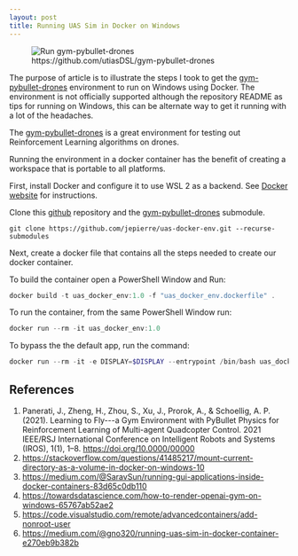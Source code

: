 ```yaml
---
layout: post
title: Running UAS Sim in Docker on Windows
---
```


<figure>
  <img src="{{site.url}}/assets/images/uas_output.png" alt="Run gym-pybullet-drones"/>
  <figcaption>https://github.com/utiasDSL/gym-pybullet-drones</figcaption>
</figure>

The purpose of article is to illustrate the steps I took to get the [gym-pybullet-drones](https://github.com/utiasDSL/gym-pybullet-drones) environment to run on Windows using Docker. The environment is not officially supported although the repository README as tips for running on Windows, this can be alternate way to get it running with a lot of the headaches.  

The [gym-pybullet-drones](https://github.com/utiasDSL/gym-pybullet-drones) is a great environment for testing out Reinforcement Learning algorithms on drones.

Running the environment in a docker container has the benefit of creating a workspace that is portable to all platforms.  

First, install Docker and configure it to use WSL 2 as a backend.  See [Docker website](https://docs.docker.com/desktop/windows/install/) for instructions.

Clone this [github](https://github.com/jepierre/uas-docker-env.git) repository and the [gym-pybullet-drones](https://github.com/utiasDSL/gym-pybullet-drones) submodule.

```
git clone https://github.com/jepierre/uas-docker-env.git --recurse-submodules
```

Next, create a docker file that contains all the steps needed to create our docker container.

To build the container open a PowerShell Window and Run:

```PowerShell
docker build -t uas_docker_env:1.0 -f "uas_docker_env.dockerfile" .
```

To run the container, from the same PowerShell Window run:  

```PowerShell
docker run --rm -it uas_docker_env:1.0
```

To bypass the the default app, run the command:  

```PowerShell
docker run --rm -it -e DISPLAY=$DISPLAY --entrypoint /bin/bash uas_docker_env:1.0 
```

## References  
1. Panerati, J., Zheng, H., Zhou, S., Xu, J., Prorok, A., & Schoellig, A. P. (2021). Learning to Fly---a Gym Environment with PyBullet Physics for Reinforcement Learning of Multi-agent Quadcopter Control. 2021 IEEE/RSJ International Conference on Intelligent Robots and Systems (IROS), 1(1), 1–8. https://doi.org/10.0000/00000
1. https://stackoverflow.com/questions/41485217/mount-current-directory-as-a-volume-in-docker-on-windows-10
2. https://medium.com/@SaravSun/running-gui-applications-inside-docker-containers-83d65c0db110
3. https://towardsdatascience.com/how-to-render-openai-gym-on-windows-65767ab52ae2
4. https://code.visualstudio.com/remote/advancedcontainers/add-nonroot-user
5. https://medium.com/@gno320/running-uas-sim-in-docker-container-e270eb9b382b
